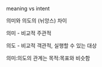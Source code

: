 meaning vs intent

의미와 의도의 \(뉘앙스\) 차이

의미 - 비교적 주관적 

의도 - 비교적 객관적, 실행할 수 있는 대상



의미:의도의 관계는 목적:목표와 비슷함







